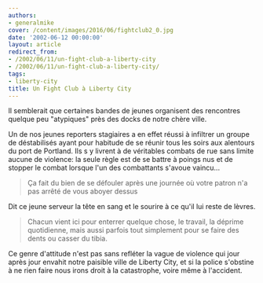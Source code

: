 ```yaml
---
authors:
- generalmike
cover: /content/images/2016/06/fightclub2_0.jpg
date: '2002-06-12 00:00:00'
layout: article
redirect_from:
- /2002/06/11/un-fight-club-a-liberty-city
- /2002/06/11/un-fight-club-a-liberty-city/
tags:
- liberty-city
title: Un Fight Club à Liberty City
---
```



Il semblerait que certaines bandes de jeunes organisent des rencontres quelque peu "atypiques" près des docks de notre chère ville.

Un de nos jeunes reporters stagiaires a en effet réussi à infiltrer un groupe de déstabilisés ayant pour habitude de se réunir tous les soirs aux alentours du port de Portland. Ils s y livrent à de véritables combats de rue sans limite aucune de violence: la seule règle est de se battre à poings nus et de stopper le combat lorsque l'un des combattants s'avoue vaincu...

> Ça fait du bien de se défouler après une journée où votre patron n'a pas arrêté de vous aboyer dessus

Dit ce jeune serveur la tête en sang et le sourire à ce qu'il lui reste de lèvres.

> Chacun vient ici pour enterrer quelque chose, le travail, la déprime quotidienne, mais aussi parfois tout simplement pour se faire des dents ou casser du tibia.

Ce genre d'attitude n'est pas sans refléter la vague de violence qui jour après jour envahit notre paisible ville de Liberty City, et si la police s'obstine à ne rien faire nous irons droit à la catastrophe, voire même à l'accident.
